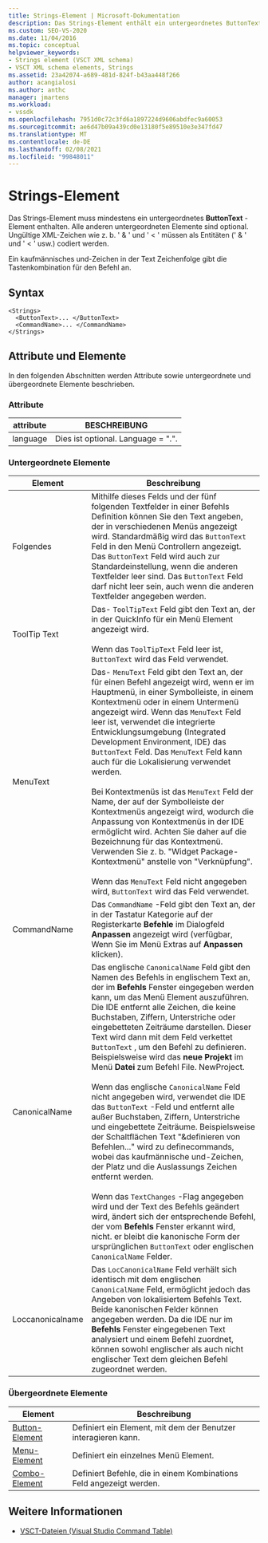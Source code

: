 ```yaml
---
title: Strings-Element | Microsoft-Dokumentation
description: Das Strings-Element enthält ein untergeordnetes ButtonText-Element und andere optionale untergeordnete Elemente. Ein kaufmännisches und-Zeichen in der Text Zeichenfolge gibt eine Tastenkombination an.
ms.custom: SEO-VS-2020
ms.date: 11/04/2016
ms.topic: conceptual
helpviewer_keywords:
- Strings element (VSCT XML schema)
- VSCT XML schema elements, Strings
ms.assetid: 23a42074-a689-481d-824f-b43aa448f266
author: acangialosi
ms.author: anthc
manager: jmartens
ms.workload:
- vssdk
ms.openlocfilehash: 7951d0c72c3fd6a1897224d9606abdfec9a60053
ms.sourcegitcommit: ae6d47b09a439cd0e13180f5e89510e3e347fd47
ms.translationtype: MT
ms.contentlocale: de-DE
ms.lasthandoff: 02/08/2021
ms.locfileid: "99848011"
---
```

# <a name="strings-element"></a>Strings-Element
Das Strings-Element muss mindestens ein untergeordnetes **ButtonText** -Element enthalten. Alle anderen untergeordneten Elemente sind optional. Ungültige XML-Zeichen wie z. b. ' & ' und ' < ' müssen als Entitäten (' &amp; ' und ' &lt; ' usw.) codiert werden.

 Ein kaufmännisches und-Zeichen in der Text Zeichenfolge gibt die Tastenkombination für den Befehl an.

## <a name="syntax"></a>Syntax

```
<Strings>
  <ButtonText>... </ButtonText>
  <CommandName>... </CommandName>
</Strings>
```

## <a name="attributes-and-elements"></a>Attribute und Elemente
 In den folgenden Abschnitten werden Attribute sowie untergeordnete und übergeordnete Elemente beschrieben.

### <a name="attributes"></a>Attribute

|attribute|BESCHREIBUNG|
|---------------|-----------------|
|language|Dies ist optional. Language = ".".|

### <a name="child-elements"></a>Untergeordnete Elemente

|Element|Beschreibung|
|-------------|-----------------|
|Folgendes|Mithilfe dieses Felds und der fünf folgenden Textfelder in einer Befehls Definition können Sie den Text angeben, der in verschiedenen Menüs angezeigt wird. Standardmäßig wird das `ButtonText` Feld in den Menü Controllern angezeigt. Das `ButtonText` Feld wird auch zur Standardeinstellung, wenn die anderen Textfelder leer sind. Das `ButtonText` Feld darf nicht leer sein, auch wenn die anderen Textfelder angegeben werden.|
|ToolTip Text|Das- `ToolTipText` Feld gibt den Text an, der in der QuickInfo für ein Menü Element angezeigt wird.<br /><br /> Wenn das `ToolTipText` Feld leer ist, `ButtonText` wird das Feld verwendet.|
|MenuText|Das- `MenuText` Feld gibt den Text an, der für einen Befehl angezeigt wird, wenn er im Hauptmenü, in einer Symbolleiste, in einem Kontextmenü oder in einem Untermenü angezeigt wird. Wenn das `MenuText` Feld leer ist, verwendet die integrierte Entwicklungsumgebung (Integrated Development Environment, IDE) das `ButtonText` Feld. Das `MenuText` Feld kann auch für die Lokalisierung verwendet werden.<br /><br /> Bei Kontextmenüs ist das `MenuText` Feld der Name, der auf der Symbolleiste der Kontextmenüs angezeigt wird, wodurch die Anpassung von Kontextmenüs in der IDE ermöglicht wird. Achten Sie daher auf die Bezeichnung für das Kontextmenü. Verwenden Sie z. b. "Widget Package-Kontextmenü" anstelle von "Verknüpfung".<br /><br /> Wenn das `MenuText` Feld nicht angegeben wird, `ButtonText` wird das Feld verwendet.|
|CommandName|Das `CommandName` -Feld gibt den Text an, der in der Tastatur Kategorie auf der Registerkarte **Befehle** im Dialogfeld **Anpassen** angezeigt wird (verfügbar,  Wenn Sie im Menü Extras auf **Anpassen** klicken).|
|CanonicalName|Das englische `CanonicalName` Feld gibt den Namen des Befehls in englischem Text an, der im **Befehls** Fenster eingegeben werden kann, um das Menü Element auszuführen. Die IDE entfernt alle Zeichen, die keine Buchstaben, Ziffern, Unterstriche oder eingebetteten Zeiträume darstellen. Dieser Text wird dann mit dem Feld verkettet `ButtonText` , um den Befehl zu definieren. Beispielsweise wird das **neue Projekt** im Menü **Datei** zum Befehl File. NewProject.<br /><br /> Wenn das englische `CanonicalName` Feld nicht angegeben wird, verwendet die IDE das `ButtonText` -Feld und entfernt alle außer Buchstaben, Ziffern, Unterstriche und eingebettete Zeiträume. Beispielsweise der Schaltflächen Text "&definieren von Befehlen..." wird zu definecommands, wobei das kaufmännische und-Zeichen, der Platz und die Auslassungs Zeichen entfernt werden.<br /><br /> Wenn das `TextChanges` -Flag angegeben wird und der Text des Befehls geändert wird, ändert sich der entsprechende Befehl, der vom **Befehls** Fenster erkannt wird, nicht. er bleibt die kanonische Form der ursprünglichen `ButtonText` oder englischen `CanonicalName` Felder.|
|Loccanonicalname|Das `LocCanonicalName` Feld verhält sich identisch mit dem englischen `CanonicalName` Feld, ermöglicht jedoch das Angeben von lokalisiertem Befehls Text. Beide kanonischen Felder können angegeben werden. Da die IDE nur im **Befehls** Fenster eingegebenen Text analysiert und einem Befehl zuordnet, können sowohl englischer als auch nicht englischer Text dem gleichen Befehl zugeordnet werden.|

### <a name="parent-elements"></a>Übergeordnete Elemente

|Element|Beschreibung|
|-------------|-----------------|
|[Button-Element](../extensibility/button-element.md)|Definiert ein Element, mit dem der Benutzer interagieren kann.|
|[Menu-Element](../extensibility/menu-element.md)|Definiert ein einzelnes Menü Element.|
|[Combo-Element](../extensibility/combo-element.md)|Definiert Befehle, die in einem Kombinations Feld angezeigt werden.|

## <a name="see-also"></a>Weitere Informationen
- [VSCT-Dateien (Visual Studio Command Table)](../extensibility/internals/visual-studio-command-table-dot-vsct-files.md)
